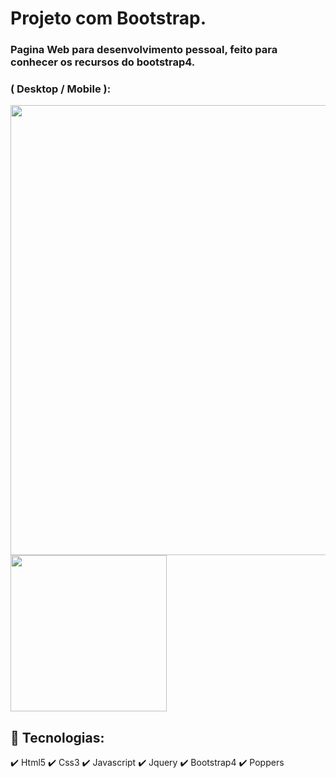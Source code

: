 
<div>

# Projeto com Bootstrap.

### Pagina Web para desenvolvimento pessoal, feito para conhecer os recursos do bootstrap4.
</div>

<div>
    <h3>( Desktop / Mobile ):</h3>
    <img src="./gif/cursoBootstrap.gif" width='720px'>
    <img src="./gif/cursoBootstrapMobile.gif" width='250px'>
</div>
<div>

## 🚀 Tecnologias:
✔️ Html5
✔️ Css3
✔️ Javascript
✔️ Jquery
✔️ Bootstrap4
✔️ Poppers
</div>

